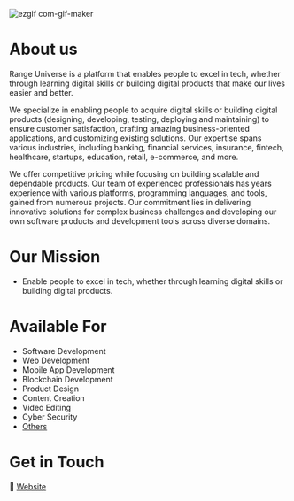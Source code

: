 
![ezgif com-gif-maker](https://web.facebook.com/photo/?fbid=122153557370042035&set=a.122095744154042035)





# About us
Range Universe is a platform that enables people to excel in tech, whether through learning digital skills or building digital products that make our lives easier and better.

We specialize in enabling people to acquire digital skills or building digital products (designing, developing, testing, deploying and maintaining) to ensure customer satisfaction, crafting amazing business-oriented applications, and customizing existing solutions. Our expertise spans various industries, including banking, financial services, insurance, fintech, healthcare, startups, education, retail, e-commerce, and more.

We offer competitive pricing while focusing on building scalable and dependable products. Our team of experienced professionals has years experience with various platforms, programming languages, and tools, gained from numerous projects. Our commitment lies in delivering innovative solutions for complex business challenges and developing our own software products and development tools across diverse domains.

# Our Mission
- Enable people to excel in tech, whether through learning digital skills or building digital products. 

# Available For
- Software Development
- Web Development
- Mobile App Development
- Blockchain Development
- Product Design
- Content Creation
- Video Editing
- Cyber Security
- [Others](https://rangeuniverse.org)

# Get in Touch
🔗 [Website](https://docs.google.com/forms/d/e/1FAIpQLSdM_B8tGdZ43KCWnIVHP34tcWraCbzQqnmjniP9yDu4yUvLNg/viewform)
